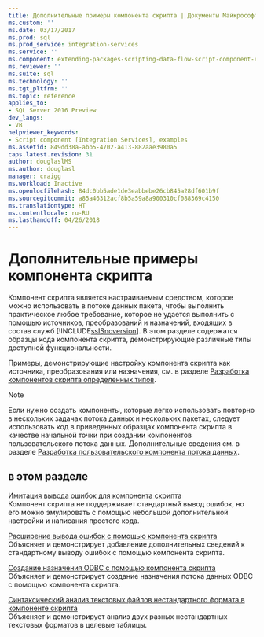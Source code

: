 ```yaml
---
title: Дополнительные примеры компонента скрипта | Документы Майкрософт
ms.custom: ''
ms.date: 03/17/2017
ms.prod: sql
ms.prod_service: integration-services
ms.service: ''
ms.component: extending-packages-scripting-data-flow-script-component-examples
ms.reviewer: ''
ms.suite: sql
ms.technology: ''
ms.tgt_pltfrm: ''
ms.topic: reference
applies_to:
- SQL Server 2016 Preview
dev_langs:
- VB
helpviewer_keywords:
- Script component [Integration Services], examples
ms.assetid: 849dd38a-abb5-4702-a413-882aae3980a5
caps.latest.revision: 31
author: douglaslMS
ms.author: douglasl
manager: craigg
ms.workload: Inactive
ms.openlocfilehash: 84dc0bb5ade1de3eabbebe26cb845a28df601b9f
ms.sourcegitcommit: a85a46312acf8b5a59a8a900310cf088369c4150
ms.translationtype: HT
ms.contentlocale: ru-RU
ms.lasthandoff: 04/26/2018
---
```

# <a name="additional-script-component-examples"></a>Дополнительные примеры компонента скрипта
  Компонент скрипта является настраиваемым средством, которое можно использовать в потоке данных пакета, чтобы выполнить практическое любое требование, которое не удается выполнить с помощью источников, преобразований и назначений, входящих в состав служб [!INCLUDE[ssISnoversion](../../includes/ssisnoversion-md.md)]. В этом разделе содержатся образцы кода компонента скрипта, демонстрирующие различные типы доступной функциональности.  
  
 Примеры, демонстрирующие настройку компонента скрипта как источника, преобразования или назначения, см. в разделе [Разработка компонентов скрипта определенных типов](../../integration-services/extending-packages-scripting-data-flow-script-component-types/developing-specific-types-of-script-components.md).  
  
> [!NOTE]  
>  Если нужно создать компоненты, которые легко использовать повторно в нескольких задачах потока данных и нескольких пакетах, следует использовать код в приведенных образцах компонента скрипта в качестве начальной точки при создании компонентов пользовательского потока данных. Дополнительные сведения см. в разделе [Разработка пользовательского компонента потока данных](../../integration-services/extending-packages-custom-objects/data-flow/developing-a-custom-data-flow-component.md).  
  
## <a name="in-this-section"></a>в этом разделе  
 [Имитация вывода ошибок для компонента скрипта](../../integration-services/extending-packages-scripting-data-flow-script-component-examples/simulating-an-error-output-for-the-script-component.md)  
 Компонент скрипта не поддерживает стандартный вывод ошибок, но его можно эмулировать с помощью небольшой дополнительной настройки и написания простого кода.  
  
 [Расширение вывода ошибок с помощью компонента скрипта](../../integration-services/extending-packages-scripting-data-flow-script-component-examples/enhancing-an-error-output-with-the-script-component.md)  
 Объясняет и демонстрирует добавление дополнительных сведений к стандартному выводу ошибок с помощью компонента скрипта.  
  
 [Создание назначения ODBC с помощью компонента скрипта](../../integration-services/extending-packages-scripting-data-flow-script-component-examples/creating-an-odbc-destination-with-the-script-component.md)  
 Объясняет и демонстрирует создание назначения потока данных ODBC с помощью компонента скрипта.  
  
 [Синтаксический анализ текстовых файлов нестандартного формата в компоненте скрипта](../../integration-services/extending-packages-scripting-data-flow-script-component-examples/parsing-non-standard-text-file-formats-with-the-script-component.md)  
 Объясняет и демонстрирует анализ двух разных нестандартных текстовых форматов в целевые таблицы.  
  
  
